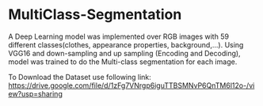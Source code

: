 # MultiClass-Segmentation
A Deep Learning model was implemented over RGB images with 59 different classes(clothes, appearance properties, background,...). Using VGG16 and down-sampling and up sampling (Encoding and Decoding), model was trained to do the Multi-class segmentation for each image.

To Download the Dataset use following link:   https://drive.google.com/file/d/1zFg7VNrgp6iguTTBSMNvP6QnTM6l12o-/view?usp=sharing
